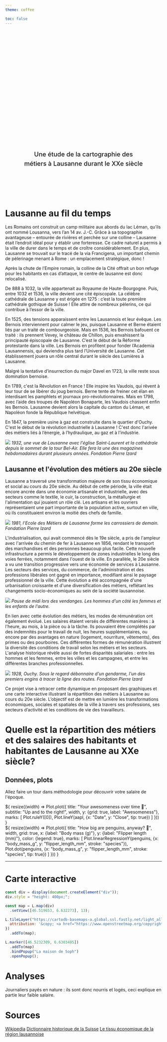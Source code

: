 ```yaml
---
theme: coffee

toc: false
---
```


<div class="hero">
  <h1>Neuchâtel Fun Machine</h1>
  <h2>Une étude de la cartographie des métiers à Lausanne durant le XXe siècle</h2>
  
</div>

# Lausanne au fil du temps
Les Romains ont construit un camp militaire aux abords du lac Léman, qu’ils ont nommé Lousanna, vers l’an 14 av. J.-C. Grâce à sa topographie avantageuse – entourée de rivières et perchée sur une colline – Lausanne était l’endroit idéal pour y établir une forteresse. Ce cadre naturel a permis à la ville de durer dans le temps et de croître considérablement. En plus, Lausanne se trouvait sur le tracé de la via Francigena, un important chemin de pèlerinage menant à Rome : un emplacement stratégique, donc !

Après la chute de l’Empire romain, la colline de la Cité offrait un bon refuge pour les habitants en cas d’attaque, le centre de lausanne est donc relocalisé. 

De 888 à 1032, la ville appartenait au Royaume de Haute-Bourgogne. Puis, entre 1032 et 1536, la ville devient une cité épiscopale. La célèbre cathédrale de Lausanne y est érigée en 1275 : c’est la toute première cathédrale gothique de Suisse ! Elle attire de nombreux pèlerins, ce qui contribue à l’essor de la ville.

En 1525, des tensions apparaissent entre les Lausannois et leur évêque. Les Bernois interviennent pour calmer le jeu, puisque Lausanne et Berne étaient liés par un traité de combourgeoisie. Mais en 1536, les Bernois bafouent ce traité : ils prennent Vevey, le château de Chillon, puis envahissent la principauté épiscopale de Lausanne. C’est le début de la Réforme protestante dans la ville. Les Bernois en profitent pour fonder l’Academia Lausannensis, qui deviendra plus tard l’Université de Lausanne. Cet établissement jouera un rôle central durant le siècle des Lumières à Lausanne.

Malgré la tentative d’insurrection du major Davel en 1723, la ville reste sous domination bernoise.

En 1789, c'est la Révolution en France ! Elle inspire les Vaudois, qui rêvent à leur tour de se libérer du joug bernois. Berne tente de freiner cet élan en interdisant les pamphlets et journaux pro-révolutionnaires. Mais en 1798, avec l’aide des troupes de Napoléon Bonaparte, les Vaudois chassent enfin les Bernois. Lausanne devient alors la capitale du canton du Léman, et Napoléon fonde la République helvétique.

En 1847, la première usine à gaz est construite dans le quartier d'Ouchy. C'est le début de la révolution industrielle à Lausanne ! C'est donc l'arivée des métiers  liés à l’énergie, à l’hydraulique, au gaz et à l’industrie. 


![](./data/lausanne_de_haut.png)
*1932, une vue de Lausanne avec l'église Saint-Laurent et la cathédrale depuis le sommet de la tour Bel-Air. Elle fera la une des magazines hebdomadaires durant plusieurs années. Fondation Pierre Izard*


## Lausanne et l'évolution des métiers au 20e siècle
Lausanne a traversé une transformation majeure de son tissu économique et social au cours du 20e siècle. Au début de cette période, la ville était encore ancrée dans une économie artisanale et industrielle, avec des secteurs comme le textile, le cuir, la construction, la métallurgie et l'alimentation qui jouaient un rôle clé. Les artisans et les ouvriers représentaient une part importante de la population active, surtout en ville, où ils constituaient environ la moitié des chefs de famille.

![](./data/carrossiers.png)
*1981, l'Ecole des Métiers de Lausanne forme les carrossiers de demain. Fondation Pierre Izard*

L'industrialisation, qui avait commencé dès le 19e siècle, a pris de l'ampleur avec l'arrivée du chemin de fer à Lausanne en 1856, rendant le transport des marchandises et des personnes beaucoup plus facile. Cette nouvelle infrastructure a permis le développement de zones industrielles le long des voies ferrées, notamment dans l'ouest de la ville. En parallèle, le 20e siècle a vu une transition progressive vers une économie de services à Lausanne. Les secteurs des services, du commerce, de l'administration et des professions libérales ont gagné en importance, modifiant ainsi le paysage professionnel de la ville. Cette évolution a été accompagnée d'une urbanisation croissante et d'une diversification des métiers, reflétant les changements socio-économiques au sein de la société lausannoise.

![](./data/vendanges.png)
*Pause de midi lors des vendanges. Les hommes d'un côté les femmes et les enfants de l'autre.*


En lien avec cette évolution des métiers, les modes de rémunération ont également évolué. Les salaires étaient versés de différentes manières : à l'heure, au mois, à la pièce ou à la tâche. Ils pouvaient être complétés par des indemnités pour le travail de nuit, les heures supplémentaires, ou encore par des avantages en nature (logement, nourriture, vêtements), des primes ou des pourboires. Ces différentes formes de rémunération illustrent la diversité des conditions de travail selon les métiers et les secteurs. L'analyse historique révèle aussi de fortes disparités salariales : entre les hommes et les femmes, entre les villes et les campagnes, et entre les différentes branches professionnelles.

![](./data/trace_route.png)
*1928, Ouchy. Sous le regard débonnaire d'un gendarme, l'un des premiers engins à tracer la ligne des routes. Fondation Pierre Izard*

Ce projet vise à retracer cette dynamique en proposant des graphiques et une carte interactive illustrant la répartition des métiers à Lausanne au cours du 20e siècle. L’objectif est de mettre en lumière les transformations économiques, sociales et spatiales de la ville à travers ses professions, ses secteurs d’activité et les conditions de vie des travailleurs.


# Quelle est la répartition des métiers et des salaires des habitants et habitantes de Lausanne au XXe siècle?

## Données, plots

Allez faire un tour dans méthodologie pour découvrir votre salaire de l'époque.

<div class="grid grid-cols-2" style="grid-auto-rows: 504px;">
  <div class="card">${
    resize((width) => Plot.plot({
      title: "Your awesomeness over time 🚀",
      subtitle: "Up and to the right!",
      width,
      y: {grid: true, label: "Awesomeness"},
      marks: [
        Plot.ruleY([0]),
        Plot.lineY(aapl, {x: "Date", y: "Close", tip: true})
      ]
    }))
  }</div>
  <div class="card">${
    resize((width) => Plot.plot({
      title: "How big are penguins, anyway? 🐧",
      width,
      grid: true,
      x: {label: "Body mass (g)"},
      y: {label: "Flipper length (mm)"},
      color: {legend: true},
      marks: [
        Plot.linearRegressionY(penguins, {x: "body_mass_g", y: "flipper_length_mm", stroke: "species"}),
        Plot.dot(penguins, {x: "body_mass_g", y: "flipper_length_mm", stroke: "species", tip: true})
      ]
    }))
  }</div>
</div>

---


# Carte interactive

```js
const div = display(document.createElement("div"));
div.style = "height: 400px;";

const map = L.map(div)
  .setView([46.519653, 6.632273], 13);

L.tileLayer("https://cartodb-basemaps-a.global.ssl.fastly.net/light_all/{z}/{x}/{y}.png", {
  attribution: '&copy; <a href="https://www.openstreetmap.org/copyright">OpenStreetMap</a>'
})
  .addTo(map);

L.marker([46.5232309, 6.6303405])
  .addTo(map)
  .bindPopup("La maison de Soph")
  .openPopup();
```

# Analyses

Journaliers payés en nature : ils sont donc nourris et logés, ceci explique en partie leur faible salaire. 

# Sources
[Wikipedia](https://fr.wikipedia.org/wiki/Lausanne)
[Dictionnaire historique de la Suisse](https://hls-dhs-dss.ch/fr/articles/002408/2009-04-02/)
[Le tissu économique de la région lausannoise](https://www.lausanne.ch/.binaryData/website/path/lausanne/officiel/statistique/publications/apercus-par-statistique-vaud/contentAutogenerated/autogeneratedContainer/col1/00/linkList/00/websitedownload/CS-06-2007_Evolution-de-l-emploi.2018-01-31-16-21-38.pdfm)

<style>

.hero {
  display: flex;
  flex-direction: column;
  align-items: center;
  font-family: var(--sans-serif);
  margin: 4rem 0 8rem;
  text-wrap: balance;
  text-align: center;
}

.hero h1 {
  margin: 1rem 0;
  padding: 1rem 0;
  max-width: none;
  font-size: 14vw;
  font-weight: 900;
  line-height: 1;
  background: linear-gradient(30deg, var(--theme-foreground-focus), currentColor);
  -webkit-background-clip: text;
  -webkit-text-fill-color: transparent;
  background-clip: text;
}

.hero h2 {
  margin: 0;
  max-width: 34em;
  font-size: 20px;
  font-style: initial;
  font-weight: 500;
  line-height: 1.5;
  color: var(--theme-foreground-muted);
}

@media (min-width: 640px) {
  .hero h1 {
    font-size: 90px;
  }
}

</style>

